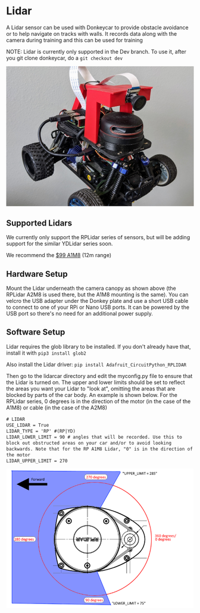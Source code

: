 # Lidar

A Lidar sensor can be used with Donkeycar to provide obstacle avoidance or to help navigate on tracks with walls. It records data along with the camera during training and this can be used for training

NOTE: Lidar is currently only supported in the Dev branch. To use it, after you git clone donkeycar, do a `git checkout dev`

![Donkey lidar](../assets/lidar.jpg) 
## Supported Lidars

We currently only support the RPLidar series of sensors, but will be adding support for the similar YDLidar series soon. 

We recommend the [$99 A1M8](https://amzn.to/3vCabyN) (12m range) 


## Hardware Setup

Mount the Lidar underneath the camera canopy as shown above (the RPLidar A2M8 is used there, but the A1M8 mounting is the same). You can velcro the USB adapter under the Donkey plate and use a short USB cable to connect to one of your RPi or Nano USB ports. It can be powered by the USB port so there's no need for an additional power supply.

## Software Setup

Lidar requires the glob library to be installed. If you don't already have that, install it with `pip3 install glob2`

Also install the Lidar driver: `pip install Adafruit_CircuitPython_RPLIDAR`


Then go to the lidarcar directory and edit the myconfig.py file to ensure that the Lidar is turned on. The upper and lower limits should be set to reflect the areas you want your Lidar to "look at", omitting the areas that are blocked by parts of the car body. An example is shown below. For the RPLidar series, 0 degrees is in the direction of the motor (in the case of the A1M8) or cable (in the case of the A2M8)

```
# LIDAR
USE_LIDAR = True
LIDAR_TYPE = 'RP' #(RP|YD)
LIDAR_LOWER_LIMIT = 90 # angles that will be recorded. Use this to block out obstructed areas on your car and/or to avoid looking backwards. Note that for the RP A1M8 Lidar, "0" is in the direction of the motor 
LIDAR_UPPER_LIMIT = 270
```
![Lidar limits](../assets/lidar_angle.png) 


